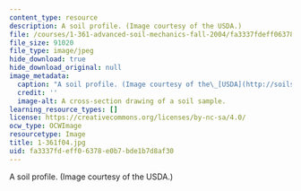 ```yaml
---
content_type: resource
description: A soil profile. (Image courtesy of the USDA.)
file: /courses/1-361-advanced-soil-mechanics-fall-2004/fa3337fdeff06378e0b7bde1b7d8af30_1-361f04.jpg
file_size: 91020
file_type: image/jpeg
hide_download: true
hide_download_original: null
image_metadata:
  caption: "A soil profile. (Image courtesy of the\_[USDA](http://soils.usda.gov/).)"
  credit: ''
  image-alt: A cross-section drawing of a soil sample.
learning_resource_types: []
license: https://creativecommons.org/licenses/by-nc-sa/4.0/
ocw_type: OCWImage
resourcetype: Image
title: 1-361f04.jpg
uid: fa3337fd-eff0-6378-e0b7-bde1b7d8af30
---
```

A soil profile. (Image courtesy of the USDA.)